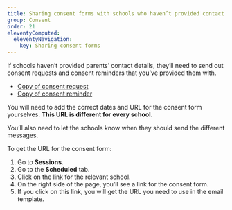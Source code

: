 ```yaml
---
title: Sharing consent forms with schools who haven’t provided contact details
group: Consent
order: 21
eleventyComputed:
  eleventyNavigation:
    key: Sharing consent forms
---
```


If schools haven’t provided parents’ contact details, they’ll need to send out consent requests and consent reminders that you’ve provided them with.

- [Copy of consent request](#)
- [Copy of consent reminder](#)

You will need to add the correct dates and URL for the consent form yourselves. **This URL is different for every school.**

You’ll also need to let the schools know when they should send the different messages.

To get the URL for the consent form:

1. Go to **Sessions**.
2. Go to the **Scheduled** tab.
3. Click on the link for the relevant school.
4. On the right side of the page, you’ll see a link for the consent form.
5. If you click on this link, you will get the URL you need to use in the email template.
